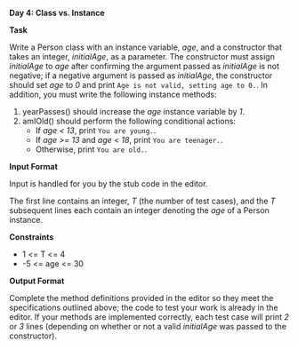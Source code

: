**Day 4: Class vs. Instance**

**Task**

Write a Person class with an instance variable, *age*, and a constructor that takes an integer, *initialAge*, as a parameter. The constructor must assign *initialAge* to *age* after confirming the argument passed as *initialAge* is not negative; if a negative argument is passed as *initialAge*, the constructor should set *age* to *0* and print `Age is not valid, setting age to 0.`. In addition, you must write the following instance methods:

1. yearPasses() should increase the *age* instance variable by *1*.
2. amIOld() should perform the following conditional actions:
   - If *age < 13*, print `You are young.`.
   - If *age >= 13* and *age < 18*, print `You are teenager.`.
   - Otherwise, print `You are old.`.

**Input Format**

Input is handled for you by the stub code in the editor.

The first line contains an integer, *T* (the number of test cases), and the *T* subsequent lines each contain an integer denoting the *age* of a Person instance.

**Constraints**

- 1 <= T <= 4
- -5 <= age <= 30

**Output Format**

Complete the method definitions provided in the editor so they meet the specifications outlined above; the code to test your work is already in the editor. If your methods are implemented correctly, each test case 
will print *2* or *3*  lines (depending on whether or not a valid *initialAge* was passed to the constructor).

